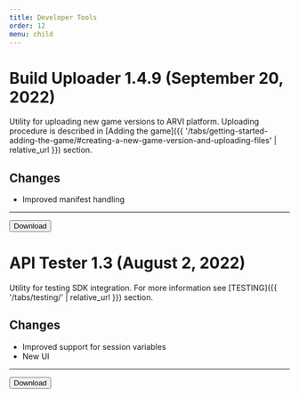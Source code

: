 ```yaml
---
title: Developer Tools
order: 12
menu: child
---
```


# Build Uploader 1.4.9 (September 20, 2022)

Utility for uploading new game versions to ARVI platform. Uploading procedure is described in [Adding the game]({{ '/tabs/getting-started-adding-the-game/#creating-a-new-game-version-and-uploading-files' | relative_url }}) section.

## Changes
- Improved manifest handling

<hr>
<button onclick="window.open('https://storage-eu-east-2.arvilab.com/storage/applications/3/4b3e2797-34c6-45a7-84a7-11dc0e4f6bc4/versions/ff1e83fc-84f7-45a3-8f17-f0707dd10905/files/Build%20Uploader%20Setup.exe')" type="button" class="btn btn-dark btn-lg">Download</button>

# API Tester 1.3 (August 2, 2022)

Utility for testing SDK integration. For more information see [TESTING]({{ '/tabs/testing/' | relative_url }}) section.

## Changes
- Improved support for session variables
- New UI

<hr>
<button onclick="window.open('https://storage-eu-east-1.arvilab.com/storage/applications/3/cee1325e-f16a-4237-b92a-eda4d30803f5/versions/dea73204-fd02-4951-90af-5d61039c9eb4/files/APITester.exe')" type="button" class="btn btn-dark btn-lg">Download</button>
